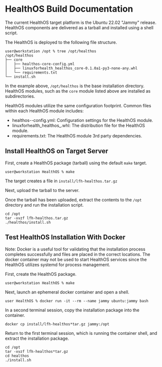 # HealthOS Build Documentation

The current HealthOS target platform is the Ubuntu 22.02 "Jammy" release. HealthOS components are delivered as
a tarball and installed using a shell script. 

The HealthOS is deployed to the following file structure. 

```shell
user@workstation /opt % tree /opt/healthos
/opt/healthos
├── core
│   ├── healthos-core-config.yml
│   ├── linuxforhealth_healthos_core-0.1.0a1-py3-none-any.whl
│   └── requirements.txt
└── install.sh
```

In the example above, `/opt/healthos` is the base installation directory. HealthOS modules, such as the `core` module
listed above are installed as subdirectories. 

HealthOS modules utilize the same configuration footprint. Common files within each HealthOS module includes:

- healthos-<module name>-config.yml: Configuration settings for the HealthOS module.
- linuxforhealth_healthos_<module name><version>.whl: The distribution file for the HealthOS module.
- requirements.txt: The HealthOS module 3rd party dependencies.

## Install HealthOS on Target Server

First, create a HealthOS package (tarball) using the default `make` target. 

```shell
user@workstation HealthOS % make
```

The target creates a file in `install/lfh-healthos.tar.gz`

Next, upload the tarball to the server.

Once the tarball has been uploaded, extract the contents to the `/opt` directory and run the installation script.
```shell
cd /opt
tar -xvzf lfh-healthos.tar.gz
./healthos/install.sh
```

## Test HealthOS Installation With Docker

Note: Docker is a useful tool for validating that the installation process completes successfully and files are placed
in the correct locations. The docker container may not be used to start HealthOS services since the HealthOS utilizes
systemd for process management.

First, create the HealthOS package.

```shell
user@workstation HealthOS % make
```

Next, launch an ephemeral docker container and open a shell.
```shell
user HealthOS % docker run -it --rm --name jammy ubuntu:jammy bash
```

In a second terminal session, copy the installation package into the container.
```shell
docker cp install/lfh-healthos*tar.gz jammy:/opt
```

Return to the first terminal session, which is running the container shell, and extract the installation package.
```shell
cd /opt
tar -xvzf lfh-healthos*tar.gz
cd healthos
./install.sh
```
